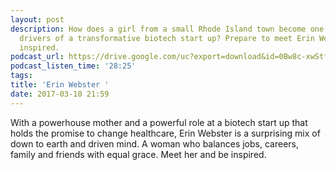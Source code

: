 ```yaml
---
layout: post
description: How does a girl from a small Rhode Island town become one of the key
  drivers of a transformative biotech start up? Prepare to meet Erin Webster and get
  inspired.
podcast_url: https://drive.google.com/uc?export=download&id=0Bw8c-xwStfXrRk9CNS1pWVBmZEE
podcast_listen_time: '28:25'
tags: 
title: 'Erin Webster '
date: 2017-03-10 21:59
---
```

With a powerhouse mother and a powerful role at a biotech start up that holds the promise to change healthcare, Erin Webster is a surprising mix of down to earth and driven mind. A woman who balances jobs, careers, family and friends with equal grace. Meet her and be inspired.